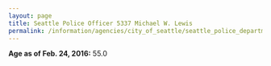```yaml
---
layout: page
title: Seattle Police Officer 5337 Michael W. Lewis
permalink: /information/agencies/city_of_seattle/seattle_police_department/copbook/5337/
---
```


**Age as of Feb. 24, 2016:** 55.0
